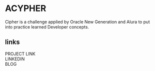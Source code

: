 # ACYPHER
Cipher is a challenge applied by Oracle New Generation and Alura to put into practice learned Developer concepts.

## links
PROJECT LINK  
LINKEDIN  
BLOG  
